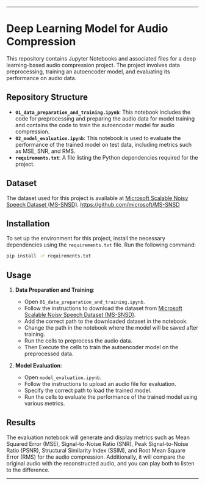 
---

# Deep Learning Model for Audio Compression

This repository contains Jupyter Notebooks and associated files for a deep learning-based audio compression project. The project involves data preprocessing, training an autoencoder model, and evaluating its performance on audio data.

## Repository Structure

- **`01_data_preparation_and_training.ipynb`**: This notebook includes the code for preprocessing and preparing the audio data for model training and  contains the code to train the autoencoder model for audio compression.
- **`02_model_evaluation.ipynb`**: This notebook is used to evaluate the performance of the trained model on test data, including metrics such as MSE, SNR, and RMS.
- **`requirements.txt`**: A file listing the Python dependencies required for the project.

## Dataset

The dataset used for this project is available at [Microsoft Scalable Noisy Speech Dataset (MS-SNSD)]([https://github.com/microsoft/MS-SNSD]).
https://github.com/microsoft/MS-SNSD


## Installation

To set up the environment for this project, install the necessary dependencies using the `requirements.txt` file. Run the following command:

```bash
pip install -r requirements.txt
```

## Usage

1. **Data Preparation and Training**:
   - Open `01_data_preparation_and_training.ipynb`.
   - Follow the instructions to download the dataset from [Microsoft Scalable Noisy Speech Dataset (MS-SNSD)]([https://www.microsoft.com/en-us/research/project/ms-snsd/](https://github.com/microsoft/MS-SNSD)).
   - Add the correct path to the downloaded dataset in the notebook.
   - Change the path in the notebook where the model will be saved after training.
   - Run the cells to preprocess the audio data.
   - Then Execute the cells to train the autoencoder model on the preprocessed data.

2. **Model Evaluation**:
   - Open `model_evaluation.ipynb`.
   - Follow the instructions to upload an audio file for evaluation.
   - Specify the correct path to load the trained model.
   - Run the cells to evaluate the performance of the trained model using various metrics.

## Results

The evaluation notebook will generate and display metrics such as Mean Squared Error (MSE), Signal-to-Noise Ratio (SNR), Peak Signal-to-Noise Ratio (PSNR), Structural Similarity Index (SSIM), and Root Mean Square Error (RMS) for the audio compression. Additionally, it will compare the original audio with the reconstructed audio, and you can play both to listen to the difference.

---
